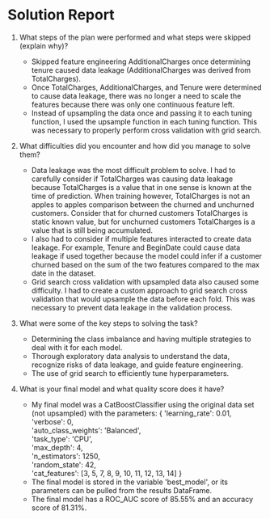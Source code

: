 # Solution Report

1. What steps of the plan were performed and what steps were skipped (explain why)?
    - Skipped feature engineering AdditionalCharges once determining tenure caused data leakage (AdditionalCharges was derived from TotalCharges).
    - Once TotalCharges, AdditionalCharges, and Tenure were determined to cause data leakage, there was no longer a need to scale the features because there was only one continuous feature left.
    - Instead of upsampling the data once and passing it to each tuning function, I used the upsample function in each tuning function. This was necessary to properly perform cross validation with grid search.

2. What difficulties did you encounter and how did you manage to solve them?
    - Data leakage was the most difficult problem to solve. I had to carefully consider if TotalCharges was causing data leakage because TotalCharges is a value that in one sense is known at the time of prediction. When training however, TotalCharges is not an apples to apples comparison between the churned and unchurned customers. Consider that for churned customers TotalCharges is static known value, but for unchurned customers TotalCharges is a value that is still being accumulated.
    - I also had to consider if multiple features interacted to create data leakage. For example, Tenure and BeginDate could cause data leakage if used together because the model could infer if a customer churned based on the sum of the two features compared to the max date in the dataset.
    - Grid search cross validation with upsampled data also caused some difficulty. I had to create a custom approach to grid search cross validation that would upsample the data before each fold. This was necessary to prevent data leakage in the validation process.

3. What were some of the key steps to solving the task?
    - Determining the class imbalance and having multiple strategies to deal with it for each model.
    - Thorough exploratory data analysis to understand the data, recognize risks of data leakage, and guide feature engineering.
    - The use of grid search to efficiently tune hyperparameters.

4. What is your final model and what quality score does it have?
    - My final model was a CatBoostClassifier using the original data set (not upsampled) with the parameters: {  'learning_rate': 0.01,  
    'verbose': 0,  
    'auto_class_weights': 'Balanced',  
    'task_type': 'CPU',  
    'max_depth': 4,  
    'n_estimators': 1250,  
    'random_state': 42,  
    'cat_features': [3, 5, 7, 8, 9, 10, 11, 12, 13, 14]
    }
    - The final model is stored in the variable 'best_model', or its parameters can be pulled from the results DataFrame.
    - The final model has a ROC_AUC score of 85.55% and an accuracy score of 81.31%.
